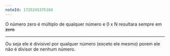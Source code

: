 ```yaml
---
noteId: 1725245375184
---
```


O número zero é múltiplo de qualquer número e 0 x N resultara sempre em ~~zero~~

---

Ou seja ele é divisivel por qualquer número (exceto ele mesmo) porem ele não é divisor de nenhum número.
